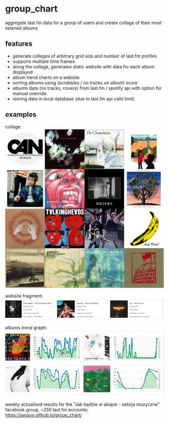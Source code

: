# group_chart
aggregate last.fm data for a group of users and create collage of their most listened albums

## features
* generate collages of arbitrary grid size and number of last.fm profiles
* supports multiple time frames
* along the collage, generates static website with data for each album displayed
* album trend charts on a website
* sorting albums using (scrobbles / no tracks on album) score
* albums data (no tracks, covers) from last.fm / spotify api with option for manual override
* storing data in local database (due to last.fm api calls limit)

## examples

collage:
![collage](https://github.com/janquo/group_chart/blob/gh-pages/example.png)

website fragment:
![website](https://github.com/janquo/group_chart/blob/gh-pages/example2.jpg)

albums trend graph:
![trend](https://github.com/janquo/group_chart/blob/gh-pages/example3.jpg)

weekly actualised results for the "Jak będzie w akapie - sekcja muzyczna" facebook group, ~250 last.fm accounts:
https://janquo.github.io/group_chart/
